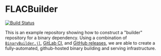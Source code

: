 # FLACBuilder

[![Build Status](https://gitlab.com/BinaryBuilder.jl/FLACBuilder/badges/master/pipeline.svg)](https://gitlab.com/BinaryBuilder.jl/FLACBuilder/pipelines)

This is an example repository showing how to construct a "builder" repository for a binary dependency.  Using a combination of [`BinaryBuilder.jl`](https://github.com/staticfloat/BinaryBuilder.jl), [GitLab CI](https://about.gitlab.com/features/gitlab-ci-cd/), and [GitHub releases](https://docs.travis-ci.com/user/deployment/releases/), we are able to create a fully-automated, github-hosted binary building and serving infrastructure.
